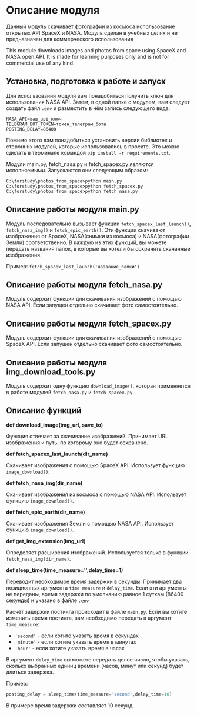 Описание модуля
===
Данный модуль скачивает фотографии из космоса использование открытых API SpaceX и NASA. Модуль сделан в учебных целях и не предназначен для коммерческого использования

This module downloads images and photos from space using SpaceX and NASA open API. It is made for learning purposes only and is not for commercial use of any kind.

Установка, подготовка к работе и запуск
---
Для использования модуля вам понадобиться получить ключ для использования NASA API. Затем, в одной папке с модулем, вам следует создать файл `.env`
и разместить в нём запись следующего вида: 
```dotenv
NASA_API=ваш_api_ключ
TELEGRAM_BOT_TOKEN=токен_телеграм_бота
POSTING_DELAY=86400
```

Помимо этого вам понадобиться установить версии библиотек и сторонних модулей, которые использовались в проекте.
Это можно сделать в терминале командой `pip install -r requirements.txt`.

Модули main.py, fetch_nasa.py и fetch_spacex.py являются исполняемыми. Запускаются они следующим образом:

```
C:\forstudy\photos_from_space>python main.py
C:\forstudy\photos_from_space>python fetch_spacex.py
C:\forstudy\photos_from_space>python fetch_nasa.py
```

Описание работы модуля main.py
---
Модуль последовательно вызывает функции `fetch_spacex_last_launch()`, `fetch_nasa_img()` и `fetch_epic_earth()`. Эти функции скачивают изображения от SpaceX, NASA(снимки из космоса) и NASA(фотографии Земли) соответственно.
В каждую из этих функций, вы можете передать названия папок, в которые вы хотели бы сохранять скачанные изображения.

Пример: `fetch_spacex_last_launch('название_папки')`

Описание работы модуля fetch_nasa.py
---
Модуль содержит функции для скачивания изображений с помощью NASA API. Если запущен отдельно скачивает фото самостоятельно.

Описание работы модуля fetch_spacex.py
---

Модуль содержит функции для скачивания изображений с помощью SpaceX API. Если запущен отдельно скачивает фото самостоятельно.

Описание работы модуля img_download_tools.py
---
Модуль содержит одну функцию `download_image()`, которая применяется в работе модулей `fetch_nasa.py` и `fetch_spacex.py`.

Описание функций
---
**def download_image(img_url, save_to)**

Функция отвечает за скачивание изображений. Принимает URL изображения и путь, по которому оно будет сохранено.

**def fetch_spacex_last_launch(dir_name)**

Скачивает изображения с помощью SpaceX API. Использует функцию `image_download()`.

**def fetch_nasa_img(dir_name)**

Скачивает изображения из космоса с помощью NASA API. Использует функцию `image_download()`.

**def fetch_epic_earth(dir_name)**

Скачивает изображения Земли с помощью NASA API. Использует функцию `image_download()`.

**def get_img_extension(img_url)**

Определяет расширения изображений. Используется только в функции `fetch_nasa_img(dir_name)`.

**def sleep_time(time_measure='',delay_time=1)**

Переводит необходимое время задержки в секунды. Принимает два позиционных аргумента `time measure` и `delay_time`.
Если эти аргументы не переданы, время задержки по умолчанию равное 1 суткам (86400 секунды) и указано в файле `.env`

Расчёт задержки постинга происходит в файле `main.py`. Если вы хотите изменить время постинга, вам необходимо передать в аргумент
`time_measure`:
* `'second'` - если хотите указать время в секундах
* `'minute'` - если хотите указать время в минутах
* `'hour'` - если хотите указать время в часах

В аргумент `delay_time` вы можете передать целое число, чтобы указать, сколько выбранных единиц времени (часов, минут или секунд) будет длиться задержка.

Пример:
```python
posting_delay = sleep_time(time_measure='second',delay_time=10)
```
В примере время задержки составляет 10 секунд.